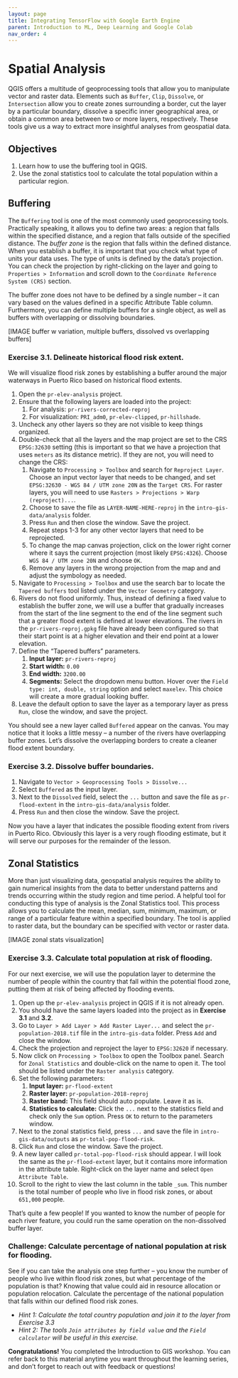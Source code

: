 ```yaml
---
layout: page
title: Integrating TensorFlow with Google Earth Engine
parent: Introduction to ML, Deep Learning and Google Colab
nav_order: 4
---
```


# Spatial Analysis

QGIS offers a multitude of geoprocessing tools that allow you to manipulate vector and raster data. Elements such as `Buffer`, `Clip`, `Dissolve`, or `Intersection` allow you to create zones surrounding a border, cut the layer by a particular boundary, dissolve a specific inner geographical area, or obtain a common area between two or more layers, respectively. These tools give us a way to extract more insightful analyses from geospatial data.

## Objectives
1. Learn how to use the buffering tool in QGIS.
2. Use the zonal statistics tool to calculate the total population within a particular region.

## Buffering
The `Buffering` tool is one of the most commonly used geoprocessing tools. Practically speaking, it allows you to define two areas: a region that falls within the specified distance, and a region that falls outside of the specified distance. The *buffer zone* is the region that falls within the defined distance. When you establish a buffer, it is important that you check what type of units your data uses. The type of units is defined by the data’s projection. You can check the projection by right-clicking on the layer and going to `Properties > Information` and scroll down to the `Coordinate Reference System (CRS)` section. 

The buffer zone does not have to be defined by a single number – it can vary based on the values defined in a specific Attribute Table column. Furthermore, you can define multiple buffers for a single object, as well as buffers with overlapping or dissolving boundaries.

[IMAGE buffer w variation, multiple buffers, dissolved vs overlapping buffers]

### Exercise 3.1. Delineate historical flood risk extent.
We will visualize flood risk zones by establishing a buffer around the major waterways in Puerto Rico based on historical flood extents.

1. Open the `pr-elev-analysis` project.
2. Ensure that the following layers are loaded into the project:
    1. For analysis: `pr-rivers-corrected-reproj`
    2. For visualization: `PRI_adm0`, `pr-elev-clipped`, `pr-hillshade`.
3. Uncheck any other layers so they are not visible to keep things organized.
4. Double-check that all the layers and the map project are set to the CRS `EPSG:32630` setting (this is important so that we have a projection that uses `meters` as its distance metric). If they are not, you will need to change the CRS:
    1. Navigate to `Processing > Toolbox` and search for `Reproject Layer`. Choose an input vector layer that needs to be changed, and set `EPSG:32630 - WGS 84 / UTM zone 20N` as the `Target CRS`. For raster layers, you will need to use `Rasters > Projections > Warp (reproject)...`.
    2. Choose to save the file as `LAYER-NAME-HERE-reproj` in the `intro-gis-data/analysis` folder.
    3. Press `Run` and then close the window. Save the project.
    4. Repeat steps 1-3 for any other vector layers that need to be reprojected. 
    5. To change the map canvas projection, click on the lower right corner where it says the current projection (most likely `EPSG:4326`). Choose `WGS 84 / UTM zone 20N` and choose `OK`.
    6. Remove any layers in the wrong projection from the map and and adjust the symbology as needed.
5. Navigate to `Processing > Toolbox` and use the search bar to locate the `Tapered buffers` tool listed under the `Vector Geometry` category.
6. Rivers do not flood uniformly. Thus, instead of defining a fixed value to establish the buffer zone, we will use a buffer that gradually increases from the start of the line segment to the end of the line segment such that a greater flood extent is defined at lower elevations. The rivers in the `pr-rivers-reproj.gpkg` file have already been configured so that their start point is at a higher elevation and their end point at a lower elevation. 
7. Define the “Tapered buffers” parameters. 
    1. **Input layer:** `pr-rivers-reproj`
    2. **Start width:** `0.00`
    3. **End width:** `3200.00`
    4. **Segments:** Select the dropdown menu button. Hover over the `Field type: int, double, string` option and select `maxelev`. This choice will create a more gradual looking buffer.
8. Leave the default option to save the layer as a temporary layer as press `Run`, close the window, and save the project.

You should see a new layer called `Buffered` appear on the canvas. You may notice that it looks a little messy – a number of the rivers have overlapping buffer zones. Let’s dissolve the overlapping borders to create a cleaner flood extent boundary. 

### Exercise 3.2. Dissolve buffer boundaries.
1. Navigate to `Vector > Geoprocessing Tools > Dissolve...`
2. Select `Buffered` as the input layer.
3. Next to the `Dissolved` field, select the `...` button and save the file as `pr-flood-extent` in the `intro-gis-data/analysis` folder. 
4. Press `Run` and then close the window. Save the project.

Now you have a layer that indicates the possible flooding extent from rivers in Puerto Rico. Obviously this layer is a very rough flooding estimate, but it will serve our purposes for the remainder of the lesson.

## Zonal Statistics
More than just visualizing data, geospatial analysis requires the ability to gain numerical insights from the data to better understand patterns and trends occurring within the study region and time period. A helpful tool for conducting this type of analysis is the Zonal Statistics tool. This process allows you to calculate the mean, median, sum, minimum, maximum, or range of a particular feature within a specified boundary. The tool is applied to raster data, but the boundary can be specified with vector or raster data. 

[IMAGE zonal stats visualization]

### Exercise 3.3. Calculate total population at risk of flooding.
For our next exercise, we will use the population layer to determine the number of people within the country that fall within the potential flood zone, putting them at risk of being affected by flooding events.

1. Open up the `pr-elev-analysis` project in QGIS if it is not already open.
2. You should have the same layers loaded into the project as in **Exercise 3.1** and **3.2**.
3. Go to `Layer > Add Layer > Add Raster Layer...` and select the `pr-population-2018.tif` file in the `intro-gis-data` folder. Press `Add` and close the window.
4. Check the projection and reproject the layer to `EPSG:32620` if necessary.
5. Now click on `Processing > Toolbox` to open the Toolbox panel. Search for `Zonal Statistics` and double-click on the name to open it. The tool should be listed under the `Raster analysis` category.
6. Set the following parameters:
    1. **Input layer:** `pr-flood-extent`
    2. **Raster layer:** `pr-population-2018-reproj`
    3. **Raster band:** This field should auto populate. Leave it as is.
    4. **Statistics to calculate:** Click the `...` next to the statistics field and check only the `Sum` option. Press `OK` to return to the parameters window.
7. Next to the zonal statistics field, press `...` and save the file in `intro-gis-data/outputs` as `pr-total-pop-flood-risk`.
8. Click `Run` and close the window. Save the project.
9. A new layer called `pr-total-pop-flood-risk` should appear. I will look the same as the `pr-flood-extent` layer, but it contains more information in the attribute table. Right-click on the layer name and select `Open Attribute Table`.
10. Scroll to the right to view the last column in the table `_sum`. This number is the total number of people who live in flood risk zones, or about `651,000` people.

That’s quite a few people! If you wanted to know the number of people for each river feature, you could run the same operation on the non-dissolved buffer layer. 

### Challenge: Calculate percentage of national population at risk for flooding.
See if you can take the analysis one step further – you know the number of people who live within flood risk zones, but what percentage of the population is that? Knowing that value could aid in resource allocation or population relocation. Calculate the percentage of the national population that falls within our defined flood risk zones. 
* *Hint 1: Calculate the total country population and join it to the layer from Exercise 3.3*
* *Hint 2: The tools `Join attributes by field value` and the `Field calculator` will be useful in this exercise.*

**Congratulations!** You completed the Introduction to GIS workshop. You can refer back to this material anytime you want throughout the learning series, and don’t forget to reach out with feedback or questions!

